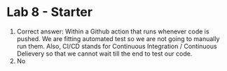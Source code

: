 # Lab 8 - Starter
1. Correct answer: Within a Github action that runs whenever code is pushed. We are fitting automated test so we are not going to manually run them. Also, CI/CD stands for Continuous Integration / Continuous Delievery so that we cannot wait till the end to test our code. 
2. No 
